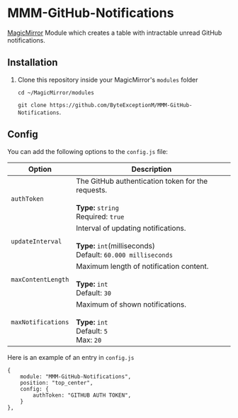 # MMM-GitHub-Notifications
[MagicMirror](https://github.com/MichMich/MagicMirror) Module which creates a table with intractable unread GitHub notifications.


## Installation
1. Clone this repository inside your MagicMirror's `modules` folder

   `cd ~/MagicMirror/modules`

   `git clone https://github.com/ByteExceptionM/MMM-GitHub-Notifications`.


## Config
You can add the following options to the `config.js` file:


| Option             | Description
|--------------------|-----------
| `authToken`        | The GitHub authentication token for the requests.<br><br>**Type:** `string` <br>Required: `true`
| `updateInterval`   | Interval of updating notifications.<br><br>**Type:** `int`(milliseconds) <br>Default: `60.000 milliseconds`
| `maxContentLength` | Maximum length of notification content.<br><br>**Type:** `int` <br>Default: `30`
| `maxNotifications` | Maximum of shown notifications.<br><br>**Type:** `int` <br>Default: `5`<br>Max: `20`


Here is an example of an entry in `config.js`
```
{
	module: "MMM-GitHub-Notifications",
	position: "top_center",
	config: {
		authToken: "GITHUB AUTH TOKEN",
	}
},
```

